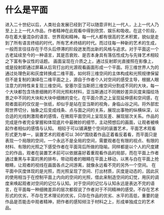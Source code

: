 # 什么是平面
进入二十世纪以后，人类社会发展已经到了可以随意评判上一代人，上上一代人乃至上上上一代人作品，作者精神在此观看中得到欣赏、娱乐和吸收。在这个阶段，存在着大量混杂的语言、世界观和精神。每一代人都有很高的艺术积累，貌似是走到了所有语言终结的时代，所有艺术终结的时代。而过往每一种新的艺术的生成，一般而言往往存在于尽头后停滞的阶段迸发而出新的风格与追求。对于平面这一个古老延续至今的一种语言，其是否衰败、是否本身具有落伍性成为与先锋艺术相较之下富有争议性的话题。
  画面呈现在介质之上，通过反射即光直接照在影像上，或是投射即通过屏幕从后背打出的光源观看画面形成一个平面。将三维世界人为的通过处理色彩和灰度转换成二维平面，如何将三维空间的主体构成和光照规律保留但不是复制的演绎在二维平面之上，源自于作者个人对空间的感受主导，根据人眼注意力的特性来复现三维空间。安塞尔亚当斯把三维空间分割成不同的大块，每一个大块都包含场景细微的不同光照和材料，亚当斯通过不同微妙差异灰度来描绘场景之中不同的大块和大块中细微的变化，在平面介质之上呈现延伸感和空间感，在观者面前的仅仅是一张纸，却似乎是站在亚当斯的视角，身临山谷之间。将外部宏观世界切分，抽象之后变成线条、点与面之间的关系，展现出事物的纵横纵深，以合适的光线刺激观者的感情，在微观平面空间上呈现反差、展现层次关系。作品的完成是作者完全掌握和体现底片中最微妙的细节，主动预想后的画面，让观者被唤起作者相似的感情与认知。
相较于可以铺满整个空间的装置艺术，平面艺术观看形式更为单一，装置艺术的观者可以 360°围绕着作品正着看反着看，而平面只是表现一个局限的空间，一个永远不是全局的空间，需要观者在有限的视点、有限的材料、有限的光照之下感受作者在平面背后所做的隐喻。同样都是以个人的尺度建立的作品，观者在装置艺术前可以依据喜好着重观看作品的局部，而在平面上作者通过重黑与丰富的黑的排布，带动观者的眼睛在平面上移动，以黑与白在平面上抢眼睛，让观者的视线在画面各点之间游离，就像永远看不完的另外一个空间。
在平面中灰度体现的是光照，而光照呈现了空间、打出材质，灰度是动态的，因此灰的使用相当于在控制平面上内向的空间的光照，借此来制造空间的幻觉，用灰的调度来唤起观者对空间的记忆与认知。对于空间的记忆与认知永远是表达不完的语言，在平面每一种细微差异的层次都叙说了作者对于不同精神的感受。不存在艺术形式的优劣，不存在艺术理论的优劣，只存在作品的优劣、水平的高低，重要的是作品是否能击中观者精神，把作者的感知倾注于材料之上，形成单独成立的艺术品。
